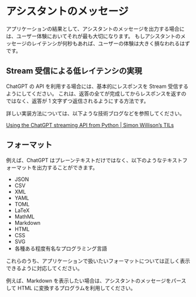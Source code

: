 # アシスタントのメッセージ

アプリケーションの結果として、アシスタントのメッセージを出力する場合には、ユーザー体験においてそれが最も大切になります。
もしアシスタントのメッセージのレイテンシが何秒もあれば、ユーザーの体験は大きく損なわれるはずです。

## Stream 受信による低レイテンシの実現

ChatGPT の API を利用する場合には、基本的にレスポンスを Stream 受信するようにしてください。
これは、返答の全てが完成してからレスポンスを返すのではなく、返答が 1 文字ずつ返信されるようにする方法です。

詳しい実装方法については、以下ような技術ブログなどを参照してください。

[Using the ChatGPT streaming API from Python | Simon Willison’s TILs](https://til.simonwillison.net/gpt3/python-chatgpt-streaming-api)

## フォーマット

例えば、ChatGPT はプレーンテキストだけではなく、以下のようなテキストフォーマットを出力することができます。

- JSON
- CSV
- XML
- YAML
- TOML
- LaTeX
- MathML
- Markdown
- HTML
- CSS
- SVG
- 各種ある程度有名なプログラミング言語

これらのうち、アプリケーションで扱いたいフォーマットについては正しく表示できるように対応してください。

例えば、Markdown を表示したい場合は、アシスタントのメッセージをパースして HTML に変換するプログラムを利用してください。
